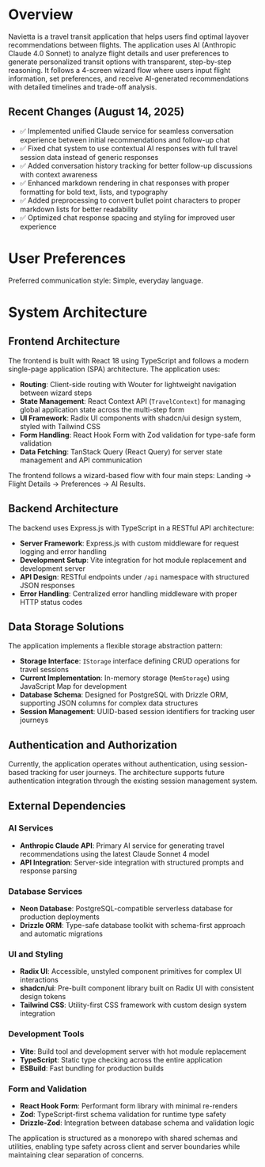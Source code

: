 # Overview

Navietta is a travel transit application that helps users find optimal layover recommendations between flights. The application uses AI (Anthropic Claude 4.0 Sonnet) to analyze flight details and user preferences to generate personalized transit options with transparent, step-by-step reasoning. It follows a 4-screen wizard flow where users input flight information, set preferences, and receive AI-generated recommendations with detailed timelines and trade-off analysis.

## Recent Changes (August 14, 2025)

- ✅ Implemented unified Claude service for seamless conversation experience between initial recommendations and follow-up chat
- ✅ Fixed chat system to use contextual AI responses with full travel session data instead of generic responses
- ✅ Added conversation history tracking for better follow-up discussions with context awareness
- ✅ Enhanced markdown rendering in chat responses with proper formatting for bold text, lists, and typography
- ✅ Added preprocessing to convert bullet point characters to proper markdown lists for better readability
- ✅ Optimized chat response spacing and styling for improved user experience

# User Preferences

Preferred communication style: Simple, everyday language.

# System Architecture

## Frontend Architecture
The frontend is built with React 18 using TypeScript and follows a modern single-page application (SPA) architecture. The application uses:

- **Routing**: Client-side routing with Wouter for lightweight navigation between wizard steps
- **State Management**: React Context API (`TravelContext`) for managing global application state across the multi-step form
- **UI Framework**: Radix UI components with shadcn/ui design system, styled with Tailwind CSS
- **Form Handling**: React Hook Form with Zod validation for type-safe form validation
- **Data Fetching**: TanStack Query (React Query) for server state management and API communication

The frontend follows a wizard-based flow with four main steps: Landing → Flight Details → Preferences → AI Results.

## Backend Architecture
The backend uses Express.js with TypeScript in a RESTful API architecture:

- **Server Framework**: Express.js with custom middleware for request logging and error handling
- **Development Setup**: Vite integration for hot module replacement and development server
- **API Design**: RESTful endpoints under `/api` namespace with structured JSON responses
- **Error Handling**: Centralized error handling middleware with proper HTTP status codes

## Data Storage Solutions
The application implements a flexible storage abstraction pattern:

- **Storage Interface**: `IStorage` interface defining CRUD operations for travel sessions
- **Current Implementation**: In-memory storage (`MemStorage`) using JavaScript Map for development
- **Database Schema**: Designed for PostgreSQL with Drizzle ORM, supporting JSON columns for complex data structures
- **Session Management**: UUID-based session identifiers for tracking user journeys

## Authentication and Authorization
Currently, the application operates without authentication, using session-based tracking for user journeys. The architecture supports future authentication integration through the existing session management system.

## External Dependencies

### AI Services
- **Anthropic Claude API**: Primary AI service for generating travel recommendations using the latest Claude Sonnet 4 model
- **API Integration**: Server-side integration with structured prompts and response parsing

### Database Services
- **Neon Database**: PostgreSQL-compatible serverless database for production deployments
- **Drizzle ORM**: Type-safe database toolkit with schema-first approach and automatic migrations

### UI and Styling
- **Radix UI**: Accessible, unstyled component primitives for complex UI interactions
- **shadcn/ui**: Pre-built component library built on Radix UI with consistent design tokens
- **Tailwind CSS**: Utility-first CSS framework with custom design system integration

### Development Tools
- **Vite**: Build tool and development server with hot module replacement
- **TypeScript**: Static type checking across the entire application
- **ESBuild**: Fast bundling for production builds

### Form and Validation
- **React Hook Form**: Performant form library with minimal re-renders
- **Zod**: TypeScript-first schema validation for runtime type safety
- **Drizzle-Zod**: Integration between database schema and validation logic

The application is structured as a monorepo with shared schemas and utilities, enabling type safety across client and server boundaries while maintaining clear separation of concerns.